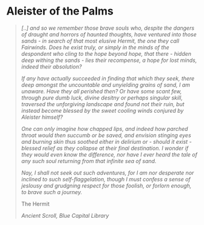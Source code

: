 # Aleister of the Palms

> _[..] and so we remember those brave souls who, despite the dangers of draught and horrors of haunted thoughts, have ventured into those sands - in search of that most elusive Hermit, the one they call Fairwinds. Does he exist truly, or simply in the minds of the despondent who cling to the hope beyond hope, that there - hidden deep withing the sands - lies their recompense, a hope for lost minds, indeed their absolution?_
> 
> _If any have actually succeeded in finding that which they seek, there deep amongst the uncountable and unyielding grains of sand, I am unaware. Have they all perished then? Or have some scant few, through pure dumb luck, divine desitny or perhaps singular skill, traversed the unforgiving landscape and found not their ruin, but instead become blessed by the sweet cooling winds conjured by Aleister himself?_
> 
> _One can only imagine how chapped lips, and indeed how parched throat would then succumb or be saved, and envision stinging eyes and burning skin thus soothed either in delirium or - should it exist - blessed relief as they collapse at their final destination. I wonder if they would even know the difference, nor have I ever heard the tale of any such soul returning from that infinite sea of sand._
> 
> _Nay, I shall not seek out such adventures, for I am nor desperate nor inclined to such self-flaggelation, though I must confess a sense of jeslousy and grudgning respect for those foolish, or forlorn enough, to brave such a journey._
> 
> 
> The Hermit
>
> _Ancient Scroll, Blue Capital Library_
>